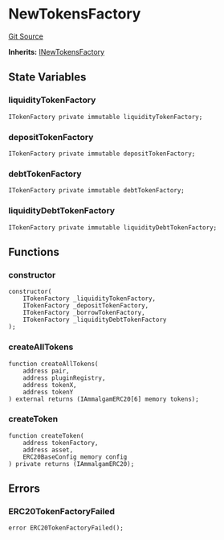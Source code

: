 # NewTokensFactory
[Git Source](https://github.com/Ammalgam-Protocol/core-v1/blob/6e61b51e90091137f7e2abb147c11731a6d4681e/contracts/factories/NewTokensFactory.sol)

**Inherits:**
[INewTokensFactory](/docs/developer_guide/contracts/interfaces/factories/INewTokensFactory.sol/interface.INewTokensFactory.md)


## State Variables
### liquidityTokenFactory

```solidity
ITokenFactory private immutable liquidityTokenFactory;
```


### depositTokenFactory

```solidity
ITokenFactory private immutable depositTokenFactory;
```


### debtTokenFactory

```solidity
ITokenFactory private immutable debtTokenFactory;
```


### liquidityDebtTokenFactory

```solidity
ITokenFactory private immutable liquidityDebtTokenFactory;
```


## Functions
### constructor


```solidity
constructor(
    ITokenFactory _liquidityTokenFactory,
    ITokenFactory _depositTokenFactory,
    ITokenFactory _borrowTokenFactory,
    ITokenFactory _liquidityDebtTokenFactory
);
```

### createAllTokens


```solidity
function createAllTokens(
    address pair,
    address pluginRegistry,
    address tokenX,
    address tokenY
) external returns (IAmmalgamERC20[6] memory tokens);
```

### createToken


```solidity
function createToken(
    address tokenFactory,
    address asset,
    ERC20BaseConfig memory config
) private returns (IAmmalgamERC20);
```

## Errors
### ERC20TokenFactoryFailed

```solidity
error ERC20TokenFactoryFailed();
```

